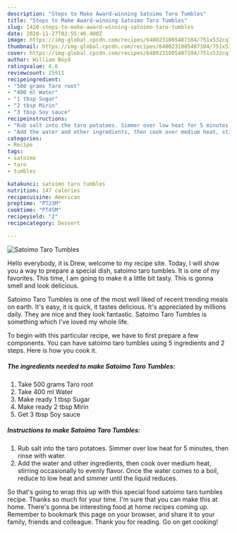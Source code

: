 ```yaml
---
description: "Steps to Make Award-winning Satoimo Taro Tumbles"
title: "Steps to Make Award-winning Satoimo Taro Tumbles"
slug: 1420-steps-to-make-award-winning-satoimo-taro-tumbles
date: 2020-11-27T02:55:46.400Z
image: https://img-global.cpcdn.com/recipes/6400231005487104/751x532cq70/satoimo-taro-tumbles-recipe-main-photo.jpg
thumbnail: https://img-global.cpcdn.com/recipes/6400231005487104/751x532cq70/satoimo-taro-tumbles-recipe-main-photo.jpg
cover: https://img-global.cpcdn.com/recipes/6400231005487104/751x532cq70/satoimo-taro-tumbles-recipe-main-photo.jpg
author: William Boyd
ratingvalue: 4.6
reviewcount: 25911
recipeingredient:
- "500 grams Taro root"
- "400 ml Water"
- "1 tbsp Sugar"
- "2 tbsp Mirin"
- "3 tbsp Soy sauce"
recipeinstructions:
- "Rub salt into the taro potatoes. Simmer over low heat for 5 minutes, then rinse with water."
- "Add the water and other ingredients, then cook over medium heat, stirring occasionally to evenly flavor. Once the water comes to a boil, reduce to low heat and simmer until the liquid reduces."
categories:
- Recipe
tags:
- satoimo
- taro
- tumbles

katakunci: satoimo taro tumbles 
nutrition: 147 calories
recipecuisine: American
preptime: "PT23M"
cooktime: "PT45M"
recipeyield: "2"
recipecategory: Dessert

---
```



![Satoimo Taro Tumbles](https://img-global.cpcdn.com/recipes/6400231005487104/751x532cq70/satoimo-taro-tumbles-recipe-main-photo.jpg)

Hello everybody, it is Drew, welcome to my recipe site. Today, I will show you a way to prepare a special dish, satoimo taro tumbles. It is one of my favorites. This time, I am going to make it a little bit tasty. This is gonna smell and look delicious.

Satoimo Taro Tumbles is one of the most well liked of recent trending meals on earth. It's easy, it is quick, it tastes delicious. It's appreciated by millions daily. They are nice and they look fantastic. Satoimo Taro Tumbles is something which I've loved my whole life.




To begin with this particular recipe, we have to first prepare a few components. You can have satoimo taro tumbles using 5 ingredients and 2 steps. Here is how you cook it.

<!--inarticleads1-->

##### The ingredients needed to make Satoimo Taro Tumbles:

1. Take 500 grams Taro root
1. Take 400 ml Water
1. Make ready 1 tbsp Sugar
1. Make ready 2 tbsp Mirin
1. Get 3 tbsp Soy sauce




<!--inarticleads2-->

##### Instructions to make Satoimo Taro Tumbles:

1. Rub salt into the taro potatoes. Simmer over low heat for 5 minutes, then rinse with water.
1. Add the water and other ingredients, then cook over medium heat, stirring occasionally to evenly flavor. Once the water comes to a boil, reduce to low heat and simmer until the liquid reduces.




So that's going to wrap this up with this special food satoimo taro tumbles recipe. Thanks so much for your time. I'm sure that you can make this at home. There's gonna be interesting food at home recipes coming up. Remember to bookmark this page on your browser, and share it to your family, friends and colleague. Thank you for reading. Go on get cooking!
